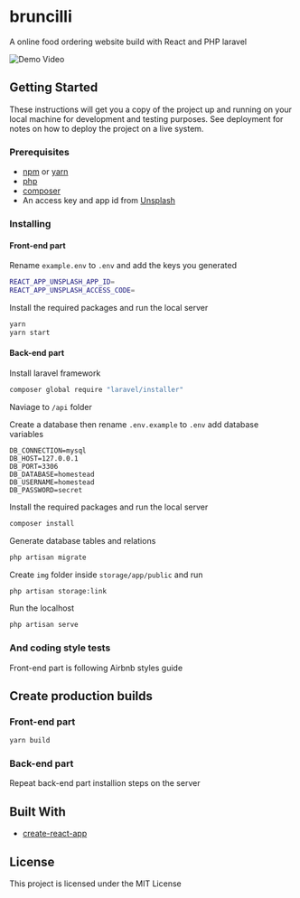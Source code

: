 # bruncilli

A online food ordering website build with React and PHP laravel

![Demo Video](https://media.giphy.com/media/9ryLmyELCzZaSYw9xb/giphy.gif)

## Getting Started

These instructions will get you a copy of the project up and running on your local machine for development and testing purposes. See deployment for notes on how to deploy the project on a live system.

### Prerequisites

* [npm](https://www.npmjs.com/get-npm) or [yarn](https://yarnpkg.com/en/)
* [php](http://php.net/)
* [composer](https://getcomposer.org/)
* An access key and app id from [Unsplash](https://unsplash.com/developers)

### Installing

#### Front-end part

Rename `example.env` to `.env` and add the keys you generated

```sh
REACT_APP_UNSPLASH_APP_ID=
REACT_APP_UNSPLASH_ACCESS_CODE=
```

Install the required packages and run the local server

```sh
yarn
yarn start
```

#### Back-end part

Install laravel framework

```sh
composer global require "laravel/installer"
```

Naviage to `/api` folder

Create a database then rename `.env.example` to `.env` add database variables

```
DB_CONNECTION=mysql
DB_HOST=127.0.0.1
DB_PORT=3306
DB_DATABASE=homestead
DB_USERNAME=homestead
DB_PASSWORD=secret
```

Install the required packages and run the local server

```sh
composer install
```

Generate database tables and relations

```sh
php artisan migrate
```

Create `img` folder inside `storage/app/public` and run

```sh
php artisan storage:link
```

Run the localhost

```sh
php artisan serve
```

### And coding style tests

Front-end part is following Airbnb styles guide

## Create production builds

### Front-end part

```sh
yarn build
```

### Back-end part

Repeat back-end part installion steps on the server

## Built With

* [create-react-app](https://github.com/facebook/create-react-app)

## License

This project is licensed under the MIT License
